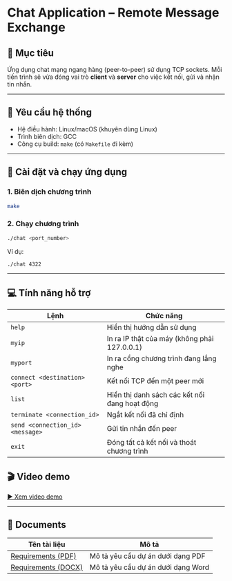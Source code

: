 # Chat Application – Remote Message Exchange

## 📌 Mục tiêu
Ứng dụng chat mạng ngang hàng (peer-to-peer) sử dụng TCP sockets. Mỗi tiến trình sẽ vừa đóng vai trò **client** và **server** cho việc kết nối, gửi và nhận tin nhắn.

---

## 🧰 Yêu cầu hệ thống

- Hệ điều hành: Linux/macOS (khuyên dùng Linux)
- Trình biên dịch: GCC
- Công cụ build: `make` (có `Makefile` đi kèm)

---

## 🚀 Cài đặt và chạy ứng dụng

### 1. Biên dịch chương trình

```bash
make
```

### 2. Chạy chương trình

```bash
./chat <port_number>
```

Ví dụ:

```bash
./chat 4322
```

---

## 💻 Tính năng hỗ trợ

| Lệnh                             | Chức năng                                     |
| -------------------------------- | --------------------------------------------- |
| `help`                           | Hiển thị hướng dẫn sử dụng                    |
| `myip`                           | In ra IP thật của máy (không phải 127.0.0.1)  |
| `myport`                         | In ra cổng chương trình đang lắng nghe        |
| `connect <destination> <port>`   | Kết nối TCP đến một peer mới                  |
| `list`                           | Hiển thị danh sách các kết nối đang hoạt động |
| `terminate <connection_id>`      | Ngắt kết nối đã chỉ định                      |
| `send <connection_id> <message>` | Gửi tin nhắn đến peer                         |
| `exit`                           | Đóng tất cả kết nối và thoát chương trình     |

## 🎬 Video demo

[▶️ Xem video demo](https://youtu.be/-Kl-7nswT-4)

---

## 📄 Documents

| Tên tài liệu | Mô tả |
|--------------|------|
| [Requirements (PDF)](docs/chat_application_requirements.pdf) | Mô tả yêu cầu dự án dưới dạng PDF |
| [Requirements (DOCX)](docs/chat_application_requirements.docx) | Mô tả yêu cầu dự án dưới dạng Word |
